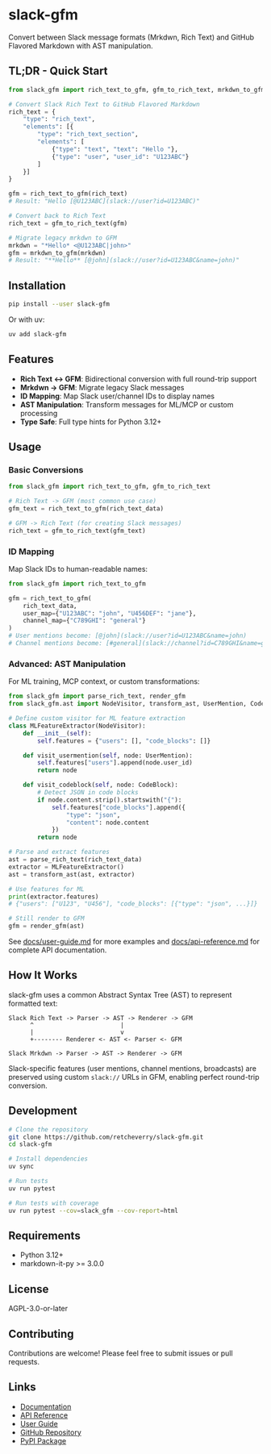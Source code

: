 # slack-gfm

Convert between Slack message formats (Mrkdwn, Rich Text) and GitHub Flavored Markdown with AST manipulation.

## TL;DR - Quick Start

```python
from slack_gfm import rich_text_to_gfm, gfm_to_rich_text, mrkdwn_to_gfm

# Convert Slack Rich Text to GitHub Flavored Markdown
rich_text = {
    "type": "rich_text",
    "elements": [{
        "type": "rich_text_section",
        "elements": [
            {"type": "text", "text": "Hello "},
            {"type": "user", "user_id": "U123ABC"}
        ]
    }]
}

gfm = rich_text_to_gfm(rich_text)
# Result: "Hello [@U123ABC](slack://user?id=U123ABC)"

# Convert back to Rich Text
rich_text = gfm_to_rich_text(gfm)

# Migrate legacy mrkdwn to GFM
mrkdwn = "*Hello* <@U123ABC|john>"
gfm = mrkdwn_to_gfm(mrkdwn)
# Result: "**Hello** [@john](slack://user?id=U123ABC&name=john)"
```

## Installation

```bash
pip install --user slack-gfm
```

Or with uv:

```bash
uv add slack-gfm
```

## Features

- **Rich Text <-> GFM**: Bidirectional conversion with full round-trip support
- **Mrkdwn -> GFM**: Migrate legacy Slack messages
- **ID Mapping**: Map Slack user/channel IDs to display names
- **AST Manipulation**: Transform messages for ML/MCP or custom processing
- **Type Safe**: Full type hints for Python 3.12+

## Usage

### Basic Conversions

```python
from slack_gfm import rich_text_to_gfm, gfm_to_rich_text

# Rich Text -> GFM (most common use case)
gfm_text = rich_text_to_gfm(rich_text_data)

# GFM -> Rich Text (for creating Slack messages)
rich_text = gfm_to_rich_text(gfm_text)
```

### ID Mapping

Map Slack IDs to human-readable names:

```python
from slack_gfm import rich_text_to_gfm

gfm = rich_text_to_gfm(
    rich_text_data,
    user_map={"U123ABC": "john", "U456DEF": "jane"},
    channel_map={"C789GHI": "general"}
)
# User mentions become: [@john](slack://user?id=U123ABC&name=john)
# Channel mentions become: [#general](slack://channel?id=C789GHI&name=general)
```

### Advanced: AST Manipulation

For ML training, MCP context, or custom transformations:

```python
from slack_gfm import parse_rich_text, render_gfm
from slack_gfm.ast import NodeVisitor, transform_ast, UserMention, CodeBlock

# Define custom visitor for ML feature extraction
class MLFeatureExtractor(NodeVisitor):
    def __init__(self):
        self.features = {"users": [], "code_blocks": []}

    def visit_usermention(self, node: UserMention):
        self.features["users"].append(node.user_id)
        return node

    def visit_codeblock(self, node: CodeBlock):
        # Detect JSON in code blocks
        if node.content.strip().startswith("{"):
            self.features["code_blocks"].append({
                "type": "json",
                "content": node.content
            })
        return node

# Parse and extract features
ast = parse_rich_text(rich_text_data)
extractor = MLFeatureExtractor()
ast = transform_ast(ast, extractor)

# Use features for ML
print(extractor.features)
# {"users": ["U123", "U456"], "code_blocks": [{"type": "json", ...}]}

# Still render to GFM
gfm = render_gfm(ast)
```

See [docs/user-guide.md](docs/user-guide.md) for more examples and [docs/api-reference.md](docs/api-reference.md) for complete API documentation.

## How It Works

slack-gfm uses a common Abstract Syntax Tree (AST) to represent formatted text:

```
Slack Rich Text -> Parser -> AST -> Renderer -> GFM
      ^                        |
      |                        v
      +-------- Renderer <- AST <- Parser <- GFM

Slack Mrkdwn -> Parser -> AST -> Renderer -> GFM
```

Slack-specific features (user mentions, channel mentions, broadcasts) are preserved using custom `slack://` URLs in GFM, enabling perfect round-trip conversion.

## Development

```bash
# Clone the repository
git clone https://github.com/retcheverry/slack-gfm.git
cd slack-gfm

# Install dependencies
uv sync

# Run tests
uv run pytest

# Run tests with coverage
uv run pytest --cov=slack_gfm --cov-report=html
```

## Requirements

- Python 3.12+
- markdown-it-py >= 3.0.0

## License

AGPL-3.0-or-later

## Contributing

Contributions are welcome! Please feel free to submit issues or pull requests.

## Links

- [Documentation](docs/)
- [API Reference](docs/api-reference.md)
- [User Guide](docs/user-guide.md)
- [GitHub Repository](https://github.com/retcheverry/slack-gfm)
- [PyPI Package](https://pypi.org/project/slack-gfm/)
